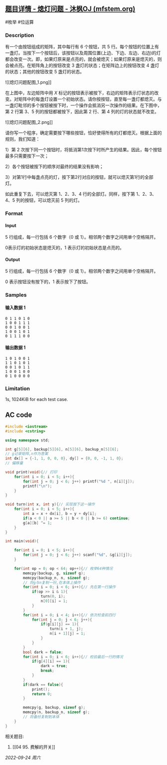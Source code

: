 ## [题目详情 - 熄灯问题 - 沐枫OJ (mfstem.org)](https://www.mfstem.org/p/764)

#枚举 #位运算 

### Description

有一个由按钮组成的矩阵，其中每行有 6 个按钮，共 5 行。每个按钮的位置上有一盏灯。当按下一个按钮后，该按钮以及周围位置(上边、下边、左边、右边)的灯都会改变一次。即，如果灯原来是点亮的，就会被熄灭；如果灯原来是熄灭的，则会被点亮。在矩阵角上的按钮改变 3 盏灯的状态；在矩阵边上的按钮改变 4 盏灯的状态；其他的按钮改变 5 盏灯的状态。

![[熄灯问题配图_1.png]]

在上图中，左边矩阵中用 $X$ 标记的按钮表示被按下，右边的矩阵表示灯状态的改变。对矩阵中的每盏灯设置一个初始状态。请你按按钮，直至每一盏灯都熄灭。与一盏灯毗邻的多个按钮被按下时，一个操作会抵消另一次操作的结果。在下图中，第 2 行第 3、5 列的按钮都被按下，因此第 2 行、第 4 列的灯的状态就不改变。

![[熄灯问题配图_2.png]]

请你写一个程序，确定需要按下哪些按钮，恰好使得所有的灯都熄灭。根据上面的规则，我们知道：

1）第 2 次按下同一个按钮时，将抵消第1次按下时所产生的结果。因此，每个按钮最多只需要按下一次；

2）各个按钮被按下的顺序对最终的结果没有影响；

3）对第1行中每盏点亮的灯，按下第2行对应的按钮，就可以熄灭第1行的全部灯。

如此重复下去，可以熄灭第 1、2、3、4 行的全部灯。同样，按下第 1、2、3、4、5 列的按钮，可以熄灭前 5 列的灯。

### Format

#### Input

5 行组成，每一行包括 6 个数字（0 或 1）。相邻两个数字之间用单个空格隔开。

0表示灯的初始状态是熄灭的，1 表示灯的初始状态是点亮的。

#### Output

5 行组成，每一行包括 6 个数字（0 或 1）。相邻两个数字之间用单个空格隔开。

0 表示按钮没有按下的，1 表示按下了按钮。

### Samples

#### 输入数据 1

```input1
0 1 1 0 1 0
1 0 0 1 1 1
0 0 1 0 0 1
1 0 0 1 0 1
0 1 1 1 0 0
```

#### 输出数据 1

```output1
1 0 1 0 0 1
1 1 0 1 0 1
0 0 1 0 1 1
1 0 0 1 0 0
0 1 0 0 0 0
```

### Limitation

1s, 1024KiB for each test case.

## AC code

```cpp
#include <iostream>
#include <cstring>

using namespace std;

int g[5][6], backup[5][6], n[5][6], backup_n[5][6];
// g记录矩阵,n作为答案
int dx[] = {-1, 1, 0, 0, 0}, dy[] = {0, 0, -1, 1, 0};
// 偏移量

void print(void){// 打印
    for(int i = 0; i < 5; i++){
        for(int j = 0; j < 6; j++) printf("%d ", n[i][j]);
        printf("\n");
    }
}

void turn(int x, int y){// 实现按下这一操作
    for(int i = 0; i < 5; i++){
        int a = x + dx[i], b = y + dy[i];
        if(a < 0 || a >= 5 || b < 0 || b >= 6) continue;
        g[a][b] ^= 1;
    }
}

int main(void){

    for(int i = 0; i < 5; i++){
        for(int j = 0; j < 6; j++) scanf("%d", &g[i][j]);
    }

    for(int op = 0; op < 64; op++){// 枚举64种情况
        memcpy(backup, g, sizeof g);
        memcpy(backup_n, n, sizeof g);
        // 将g与n复制一份,在本体上操作
        for(int i = 0; i < 6; i++){// 先在第一行操作
            if(op >> i & 1){
                turn(0, i);
                n[0][i] = 1;
            }
        }
        for(int i = 0; i < 4; i++){// 依次检查前四行
            for(int j = 0; j < 6; j++){
                if(g[i][j] == 1){
                    turn(i + 1, j);
                    n[i + 1][j] = 1;
                }
            }
        }
        bool dark = false;
        for(int i = 0; i < 6; i++){// 检验最后一行的情况
            if(g[4][i] == 1){
                dark = true;
                break;
            }
        }
        if(dark == false){
            print();
            return 0;
        }

        memcpy(g, backup, sizeof g);
        memcpy(n, backup_n, sizeof g);
        // 将备份复制到本体
    }
}
```


相关题目:
1. [[04 95. 费解的开关]]

*2022-09-24 周六*